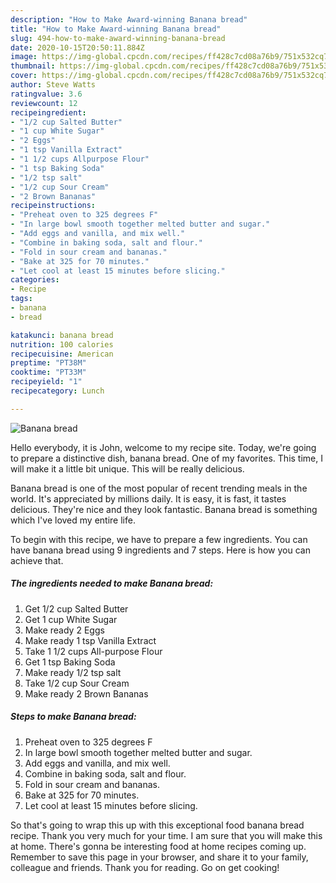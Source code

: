 ```yaml
---
description: "How to Make Award-winning Banana bread"
title: "How to Make Award-winning Banana bread"
slug: 494-how-to-make-award-winning-banana-bread
date: 2020-10-15T20:50:11.884Z
image: https://img-global.cpcdn.com/recipes/ff428c7cd08a76b9/751x532cq70/banana-bread-recipe-main-photo.jpg
thumbnail: https://img-global.cpcdn.com/recipes/ff428c7cd08a76b9/751x532cq70/banana-bread-recipe-main-photo.jpg
cover: https://img-global.cpcdn.com/recipes/ff428c7cd08a76b9/751x532cq70/banana-bread-recipe-main-photo.jpg
author: Steve Watts
ratingvalue: 3.6
reviewcount: 12
recipeingredient:
- "1/2 cup Salted Butter"
- "1 cup White Sugar"
- "2 Eggs"
- "1 tsp Vanilla Extract"
- "1 1/2 cups Allpurpose Flour"
- "1 tsp Baking Soda"
- "1/2 tsp salt"
- "1/2 cup Sour Cream"
- "2 Brown Bananas"
recipeinstructions:
- "Preheat oven to 325 degrees F"
- "In large bowl smooth together melted butter and sugar."
- "Add eggs and vanilla, and mix well."
- "Combine in baking soda, salt and flour."
- "Fold in sour cream and bananas."
- "Bake at 325 for 70 minutes."
- "Let cool at least 15 minutes before slicing."
categories:
- Recipe
tags:
- banana
- bread

katakunci: banana bread 
nutrition: 100 calories
recipecuisine: American
preptime: "PT38M"
cooktime: "PT33M"
recipeyield: "1"
recipecategory: Lunch

---
```



![Banana bread](https://img-global.cpcdn.com/recipes/ff428c7cd08a76b9/751x532cq70/banana-bread-recipe-main-photo.jpg)

Hello everybody, it is John, welcome to my recipe site. Today, we're going to prepare a distinctive dish, banana bread. One of my favorites. This time, I will make it a little bit unique. This will be really delicious.



Banana bread is one of the most popular of recent trending meals in the world. It's appreciated by millions daily. It is easy, it is fast, it tastes delicious. They're nice and they look fantastic. Banana bread is something which I've loved my entire life.


To begin with this recipe, we have to prepare a few ingredients. You can have banana bread using 9 ingredients and 7 steps. Here is how you can achieve that.

<!--inarticleads1-->

##### The ingredients needed to make Banana bread:

1. Get 1/2 cup Salted Butter
1. Get 1 cup White Sugar
1. Make ready 2 Eggs
1. Make ready 1 tsp Vanilla Extract
1. Take 1 1/2 cups All-purpose Flour
1. Get 1 tsp Baking Soda
1. Make ready 1/2 tsp salt
1. Take 1/2 cup Sour Cream
1. Make ready 2 Brown Bananas




<!--inarticleads2-->

##### Steps to make Banana bread:

1. Preheat oven to 325 degrees F
1. In large bowl smooth together melted butter and sugar.
1. Add eggs and vanilla, and mix well.
1. Combine in baking soda, salt and flour.
1. Fold in sour cream and bananas.
1. Bake at 325 for 70 minutes.
1. Let cool at least 15 minutes before slicing.




So that's going to wrap this up with this exceptional food banana bread recipe. Thank you very much for your time. I am sure that you will make this at home. There's gonna be interesting food at home recipes coming up. Remember to save this page in your browser, and share it to your family, colleague and friends. Thank you for reading. Go on get cooking!
